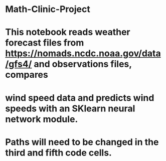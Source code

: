 # Math-Clinic-Project
# This notebook reads weather forecast files from https://nomads.ncdc.noaa.gov/data/gfs4/ and observations files,  compares
# wind speed data and predicts wind speeds with an SKlearn neural network module.   
# Paths will need to be changed in the third and fifth code cells.      

